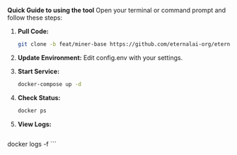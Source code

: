 **Quick Guide to using the tool**
Open your terminal or command prompt and follow these steps:

1. **Pull Code:**
   ```bash
   git clone -b feat/miner-base https://github.com/eternalai-org/eternal.git
   ```
   
2. **Update Environment:**
   Edit config.env with your settings.

3. **Start Service:**

    ```bash
    docker-compose up -d
    ```
    
4. **Check Status:**
    ```bash
    docker ps
    ```
    
5. **View Logs:**
    ```bash
docker logs -f <container-name>
    ```


